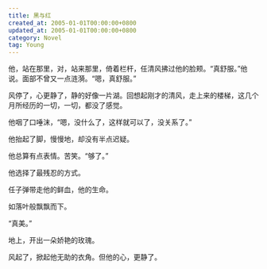 ```yaml
---
title: 黑与红
created_at: 2005-01-01T00:00:00+0800
updated_at: 2005-01-01T00:00:00+0800
category: Novel
tag: Young
---
```


他，站在那里，对，站来那里，倚着栏杆，任清风拂过他的脸颊。“真舒服。”他说。面部不曾又一点涟漪。“嗯，真舒服。”

风停了，心更静了，静的好像一片湖。回想起刚才的清风，走上来的楼梯，这几个月所经历的一切，一切，都没了感觉。

他咽了口唾沫，“嗯，没什么了，这样就可以了，没关系了。”

他抬起了脚，慢慢地，却没有半点迟疑。

他总算有点表情。苦笑。“够了。”

他选择了最残忍的方式。

任子弹带走他的鲜血，他的生命。

如落叶般飘飘而下。

“真美。”

地上，开出一朵娇艳的玫瑰。

风起了，掀起他无助的衣角。但他的心，更静了。

